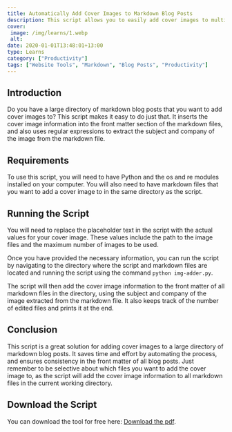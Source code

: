 ```yaml
---
title: Automatically Add Cover Images to Markdown Blog Posts
description: This script allows you to easily add cover images to multiple markdown blog posts in a directory.
cover: 
 image: /img/learns/1.webp
 alt: 
date: 2020-01-01T13:48:01+13:00
type: Learns
category: ["Productivity"]
tags: ["Website Tools", "Markdown", "Blog Posts", "Productivity"]
---
```


## Introduction

Do you have a large directory of markdown blog posts that you want to add cover images to? This script makes it easy to do just that. It inserts the cover image information into the front matter section of the markdown files, and also uses regular expressions to extract the subject and company of the image from the markdown file.

## Requirements

To use this script, you will need to have Python and the os and re modules installed on your computer. You will also need to have markdown files that you want to add a cover image to in the same directory as the script.

## Running the Script

You will need to replace the placeholder text in the script with the actual values for your cover image. These values include the path to the image files and the maximum number of images to be used.

Once you have provided the necessary information, you can run the script by navigating to the directory where the script and markdown files are located and running the script using the command `python img-adder.py`.

The script will then add the cover image information to the front matter of all markdown files in the directory, using the subject and company of the image extracted from the markdown file. It also keeps track of the number of edited files and prints it at the end.

## Conclusion

This script is a great solution for adding cover images to a large directory of markdown blog posts. It saves time and effort by automating the process, and ensures consistency in the front matter of all blog posts. Just remember to be selective about which files you want to add the cover image to, as the script will add the cover image information to all markdown files in the current working directory.


## Download the Script
You can download the tool for free here: <a href="./files/broken-img-lister.zip" download="bulk-image-adder.zip">Download the pdf</a>.
